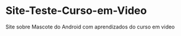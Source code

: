 # Site-Teste-Curso-em-Video
 Site sobre Mascote do Android com aprendizados do curso em video

<a href="https://kauansundays.github.io/Site-Teste-Curso-em-Video/index.html"></a>